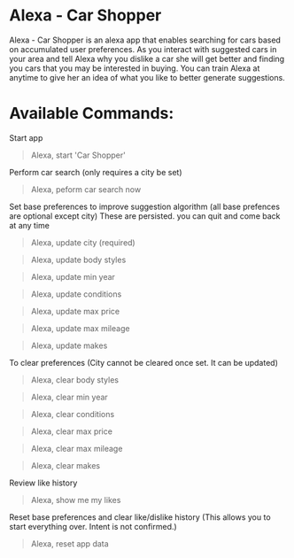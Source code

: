 # Alexa - Car Shopper

Alexa - Car Shopper is an alexa app that enables searching for cars based on accumulated user preferences. As you interact with suggested cars in your area and tell Alexa why you dislike a car she will get better and finding you cars that you may be interested in buying. You can train Alexa at anytime to give her an idea of what you like to better generate suggestions.

# Available Commands:

Start app
  > Alexa, start 'Car Shopper'

Perform car search (only requires a city be set)
  > Alexa, peform car search now

Set base preferences to improve suggestion algorithm (all base prefences are optional except city)
These are persisted. you can quit and come back at any time  
  > Alexa, update city (required)
   
  > Alexa, update body styles
   
  > Alexa, update min year
   
  > Alexa, update conditions
   
  > Alexa, update max price
   
  > Alexa, update max mileage
 
  > Alexa, update makes

To clear preferences (City cannot be cleared once set. It can be updated)   
  > Alexa, clear body styles
   
  > Alexa, clear min year
   
  > Alexa, clear conditions
   
  > Alexa, clear max price
   
  > Alexa, clear max mileage
 
  > Alexa, clear makes  

Review like history
  > Alexa, show me my likes
  
Reset base preferences and clear like/dislike history (This allows you to start everything over. Intent is not confirmed.)
  > Alexa, reset app data